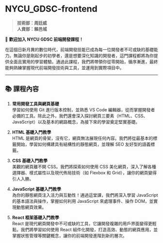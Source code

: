 # NYCU_GDSC-frontend  
> **技術部：周廷威**  
> **人資部：賴邑城**

🎉 **歡迎加入 NYCU GDSC 前端開發課程！**

在這個日新月異的數位時代，前端開發技能已成為每一位開發者不可或缺的基礎能力。無論你是剛起步的初學者，還是想要深化知識的開發者，這門課程都將為你提供全面且實用的學習體驗。通過此課程，我們將帶領你從零開始，循序漸進，最終能夠熟練掌握現代前端開發技術與工具，並運用到實際項目中。

---

## 📚 課程內容

1. **常用開發工具與網頁基礎**  
   學習如何使用 Git 進行版本控制，並熟悉 VS Code 編輯器，從而掌握開發者必備的工具。除此之外，我們還會深入探討網頁三要素（HTML、CSS、JavaScript）以及基本的網路概念，為接下來的學習奠定堅實基礎。

2. **HTML 基礎入門教學**  
   HTML 是網頁的骨架，沒有它，網頁無法展現任何內容。我們將從最基本的標籤開始，學習如何構建具有結構性的靜態網頁，並理解 SEO 友好型的語義標籤。

3. **CSS 基礎入門教學**  
   美觀的網頁離不開 CSS。我們將探索如何使用 CSS 美化網頁，深入了解各種選擇器、樣式屬性以及現代佈局技術（如 Flexbox 和 Grid），讓你的網頁變得引人入勝。

4. **JavaScript 基礎入門教學**  
   為你的靜態網頁注入活力與互動性！通過這堂課，我們將深入學習 JavaScript 的基本語法與操作，掌握如何利用 JavaScript 來處理事件、操作 DOM，並實現動態網頁效果。

5. **React 框架基礎入門教學**  
   React 是現代網頁開發中不可或缺的工具，它讓開發複雜的用戶界面變得更輕鬆。我們將學習如何使用 React 組件化開發，打造高效、動態的網頁應用，並掌握狀態管理等關鍵概念，讓你的前端開發進階到新的層次。
